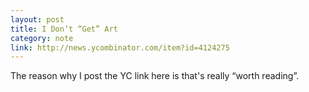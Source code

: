 ```yaml
---
layout: post
title: I Don’t “Get” Art
category: note
link: http://news.ycombinator.com/item?id=4124275
---
```


<div class=txt>
<p>The reason why I post the YC link here is that's really “worth reading”.</p>
</div>